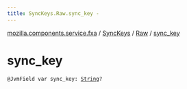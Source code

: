 ```yaml
---
title: SyncKeys.Raw.sync_key - 
---
```


[mozilla.components.service.fxa](../../index.html) / [SyncKeys](../index.html) / [Raw](index.html) / [sync_key](./sync_key.html)

# sync_key

`@JvmField var sync_key: `[`String`](https://kotlinlang.org/api/latest/jvm/stdlib/kotlin/-string/index.html)`?`